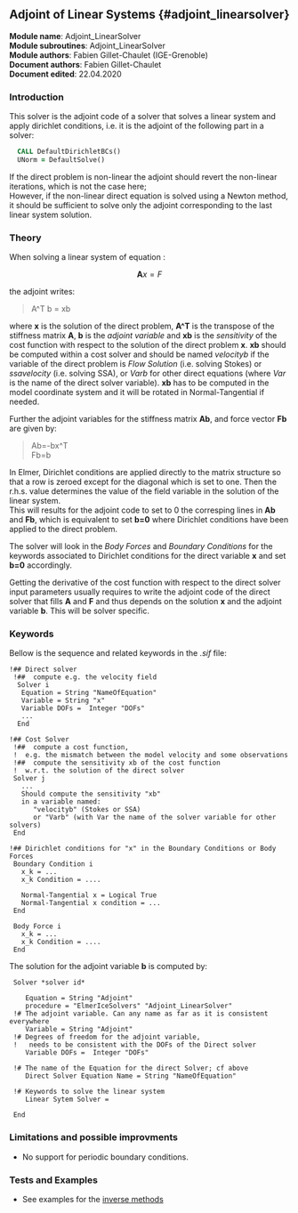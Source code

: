 ## Adjoint of Linear Systems {#adjoint_linearsolver}

**Module name**: Adjoint_LinearSolver  
**Module subroutines**: Adjoint_LinearSolver  
**Module authors**: Fabien Gillet-Chaulet (IGE-Grenoble)  
**Document authors**: Fabien Gillet-Chaulet  
**Document edited**: 22.04.2020  


### Introduction

This solver is the adjoint code of a solver that solves a linear system and apply dirichlet conditions, 
i.e. it is the adjoint of the following part in a solver:
```fortran
  CALL DefaultDirichletBCs()
  UNorm = DefaultSolve()
```

If the direct problem is non-linear the adjoint should revert the non-linear iterations, which is not the case here;  
However, if the non-linear direct equation is solved using a Newton method, it should be sufficient to solve only the adjoint corresponding to the last linear system solution.

### Theory

When solving a linear system of equation : 

$$ \boldsymbol{A} x = F $$

the adjoint writes: 

> A^T b = xb  

where **x** is the solution of the direct problem, **A^T** is the transpose of the stiffness matrix **A**,
**b** is the *adjoint variable* and **xb** is the *sensitivity* of the cost function with respect to the solution of the direct problem **x**. **xb** should be computed within a cost solver and should be named *velocityb* if the variable of the direct problem is *Flow Solution* (i.e. solving Stokes) or *ssavelocity* (i.e. solving SSA), or *Varb* for other direct equations (where *Var* is the name of the direct solver variable). **xb** has to be computed in the model coordinate system and it will be rotated in Normal-Tangential if needed.

Further the adjoint variables for the stiffness matrix **Ab**, and force vector **Fb** are given by:

> Ab=-bx^T  
> Fb=b

In Elmer, Dirichlet conditions are  applied directly to the matrix structure so that a row is zeroed except for the diagonal which is set to one. Then the r.h.s. value determines the value of the field variable  in the solution of the linear system.  
This will results for the adjoint code to set to 0 the corresping lines in **Ab** and **Fb**, which is equivalent to set **b=0** where Dirichlet conditions have been applied to the direct problem.

The solver will look in the *Body Forces* and *Boundary Conditions* for the keywords associated to Dirichlet conditions for the direct variable **x** and set **b=0** accordingly.

Getting the derivative of the cost function with respect to the direct solver input parameters usually requires to write the adjoint code of the direct solver that fills **A** and **F** and thus depends on the solution **x** and the adjoint variable **b**. This will be solver specific.

### Keywords

Bellow is the sequence and related keywords in the *.sif* file:  

```
!## Direct solver
 !##  compute e.g. the velocity field
  Solver i
   Equation = String "NameOfEquation"
   Variable = String "x" 
   Variable DOFs =  Integer "DOFs"
   ...
  End
  
!## Cost Solver
 !##  compute a cost function, 
 !  e.g. the mismatch between the model velocity and some observations
 !##  compute the sensitivity xb of the cost function 
 !  w.r.t. the solution of the direct solver
 Solver j
   ...
   Should compute the sensitivity "xb" 
   in a variable named:
      "velocityb" (Stokes or SSA) 
      or "Varb" (with Var the name of the solver variable for other solvers)
 End
    
!## Dirichlet conditions for "x" in the Boundary Conditions or Body Forces
 Boundary Condition i
   x_k = ...
   x_k Condition = ....
    
   Normal-Tangential x = Logical True
   Normal-Tangential x condition = ...
 End
   
 Body Force i
   x_k = ...
   x_k Condition = ....
 End 

```
 The solution for the adjoint variable **b** is computed by:

```
 Solver *solver id* 
  
    Equation = String "Adjoint"  
    procedure = "ElmerIceSolvers" "Adjoint_LinearSolver"
 !# The adjoint variable. Can any name as far as it is consistent everywhere 
    Variable = String "Adjoint"  
 !# Degrees of freedom for the adjoint variable, 
 !   needs to be consistent with the DOFs of the Direct solver
    Variable DOFs =  Integer "DOFs"
    
 !# The name of the Equation for the direct Solver; cf above
    Direct Solver Equation Name = String "NameOfEquation"
      
 !# Keywords to solve the linear system
    Linear Sytem Solver = 
      
 End
```
### Limitations and possible improvments
 
- No support for periodic boundary conditions.

### Tests and Examples

- See examples for the [inverse methods](../../examples/Inverse_Methods)
